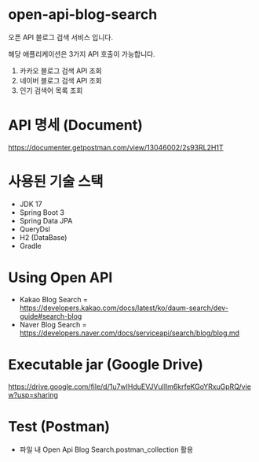 # open-api-blog-search
오픈 API 블로그 검색 서비스 입니다.

해당 애플리케이션은 3가지 API 호출이 가능합니다.

1. 카카오 블로그 검색 API 조회
2. 네이버 블로그 검색 API 조회
3. 인기 검색어 목록 조회

# API 명세 (Document)
https://documenter.getpostman.com/view/13046002/2s93RL2H1T

# 사용된 기술 스택
- JDK 17
- Spring Boot 3
- Spring Data JPA
- QueryDsl
- H2 (DataBase)
- Gradle

# Using Open API
- Kakao Blog Search = https://developers.kakao.com/docs/latest/ko/daum-search/dev-guide#search-blog
- Naver Blog Search = https://developers.naver.com/docs/serviceapi/search/blog/blog.md

# Executable jar (Google Drive)
https://drive.google.com/file/d/1u7wIHduEVJVulIlm6krfeKGoYRxuGpRQ/view?usp=sharing

# Test (Postman)
- 파일 내 Open Api Blog Search.postman_collection 활용
